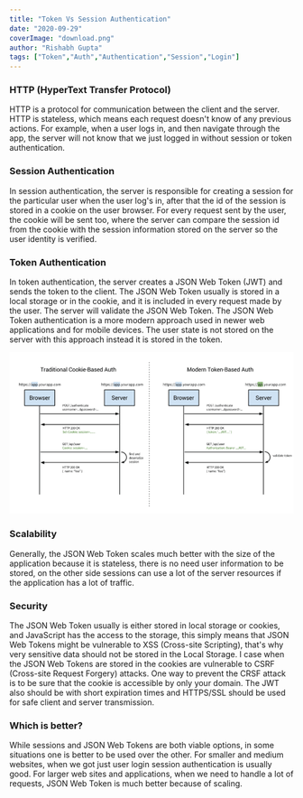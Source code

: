 ```yaml
---
title: "Token Vs Session Authentication"
date: "2020-09-29"
coverImage: "download.png"
author: "Rishabh Gupta"
tags: ["Token","Auth","Authentication","Session","Login"]
---
```


### HTTP (HyperText Transfer Protocol)

HTTP is a protocol for communication between the client and the server. HTTP is stateless, which means each request doesn't know of any previous actions. For example, when a user logs in, and then navigate through the app, the server will not know that we just logged in without session or token authentication.

### Session Authentication

In session authentication, the server is responsible for creating a session for the particular user when the user log's in, after that the id of the session is stored in a cookie on the user browser. For every request sent by the user, the cookie will be sent too, where the server can compare the session id from the cookie with the session information stored on the server so the user identity is verified.

### Token Authentication

In token authentication, the server creates a JSON Web Token (JWT) and sends the token to the client. The JSON Web Token usually is stored in a local storage or in the cookie, and it is included in every request made by the user. The server will validate the JSON Web Token. The JSON Web Token authentication is a more modern approach used in newer web applications and for mobile devices. The user state is not stored on the server with this approach instead it is stored in the token.

![image 1](Token.png)

### Scalability 

Generally, the JSON Web Token scales much better with the size of the application because it is stateless, there is no need user information to be stored, on the other side sessions can use a lot of the server resources if the application has a lot of traffic.

### Security

The JSON Web Token usually is either stored in local storage or cookies, and JavaScript has the access to the storage, this simply means that JSON Web Tokens might be vulnerable to XSS (Cross-site Scripting), that's why very sensitive data should not be stored in the Local Storage. I case when the JSON Web Tokens are stored in the cookies are vulnerable to CSRF (Cross-site Request Forgery) attacks. One way to prevent the CRSF attack is to be sure that the cookie is accessible by only your domain. The JWT also should be with short expiration times and HTTPS/SSL should be used for safe client and server transmission.

### Which is better?

While sessions and JSON Web Tokens are both viable options, in some situations one is better to be used over the other. For smaller and medium websites, when we got just user login session authentication is usually good. For larger web sites and applications, when we need to handle a lot of requests, JSON Web Token is much better because of scaling.